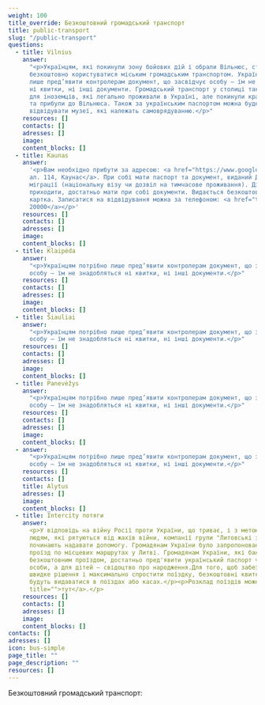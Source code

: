 ```yaml
---
weight: 100
title_override: Безкоштовний громадський транспорт
title: public-transport
slug: "/public-transport"
questions:
  - title: Vilnius
    answer:
      "<p>Українцям, які покинули зону бойових дій і обрали Вільнюс, столиця пропонує
      безкоштовно користуватися міським громадським транспортом. Українцям залишиться
      лише пред’явити контролерам документ, що засвідчує особу – їм не знадобляться
      ні квитки, ні інші документи. Громадський транспорт у столиці також буде безкоштовним
      для іноземців, які легально проживали в Україні, але покинули країну через війну
      та прибули до Вільнюса. Також за українським паспортом можна буде безкоштовно
      відвідувати музеї, які належать самоврядуванню.</p>"
    resources: []
    contacts: []
    adresses: []
    image:
    content_blocks: []
  - title: Kaunas
    answer:
      '<p>Вам необхідно прибути за адресою: <a href="https://www.google.com/maps/place/Laisv%C4%97s+al.+114,+Kaunas+44253/data=!4m2!3m1!1s0x46e7220c70835701:0xa8d6f940092cf0b8?sa=X&amp;ved=2ahUKEwjHtMyHptL2AhXfAxAIHSxXCYAQ8gF6BAgYEAE">Лайсвес
      ал. 114, Каунас</a>. При собі мати паспорт та документ, виданий Департаментом
      міграції (національну візу чи дозвіл на тимчасове проживання). Дітям не обов''язково
      приходити, достатньо мати при собі документи. Видається безкоштовна транспортна
      картка. Записатися на відвідування можна за телефоном: <a href="tel:880020000">8800
      20000</a></p>'
    resources: []
    contacts: []
    adresses: []
    image:
    content_blocks: []
  - title: Klaipėda
    answer:
      "<p>Українцям потрібно лише пред’явити контролерам документ, що засвідчує
      особу – їм не знадобляться ні квитки, ні інші документи.</p>"
    resources: []
    contacts: []
    adresses: []
    image:
    content_blocks: []
  - title: Šiauliai
    answer:
      "<p>Українцям потрібно лише пред’явити контролерам документ, що засвідчує
      особу – їм не знадобляться ні квитки, ні інші документи.</p>"
    resources: []
    contacts: []
    adresses: []
    image:
    content_blocks: []
  - title: Panevėžys
    answer:
      "<p>Українцям потрібно лише пред’явити контролерам документ, що засвідчує
      особу – їм не знадобляться ні квитки, ні інші документи.</p>"
    resources: []
    contacts: []
    adresses: []
    image:
    content_blocks: []
  - answer:
      "<p>Українцям потрібно лише пред’явити контролерам документ, що засвідчує
      особу – їм не знадобляться ні квитки, ні інші документи.</p>"
    resources: []
    contacts: []
    title: Alytus
    adresses: []
    image:
    content_blocks: []
  - title: Intercity потяги
    answer:
      <p>У відповідь на війну Росії проти України, що триває, і з метою допомогти
      людям, які рятуються від жахів війни, компанії групи "Литовські залізниці" (LTG)
      починають надавати допомогу. Громадянам України було запропоновано безкоштовний
      проїзд по місцевих маршрутах у Литві. Громадянам України, які бажають скористатися
      безкоштовним проїздом, достатньо пред'явити український паспорт чи посвідчення
      особи, а для дітей – свідоцтво про народження.Для того, щоб забезпечити максимально
      швидке рішення і максимально спростити поїздку, безкоштовні квитки в один кінець
      будуть видаватися в поїздах або касах.</p><p>Розклад поїздів можна знайти <a href="https://bilietas.ltglink.lt/timetable"
      title="">тут</a>.</p>
    resources: []
    contacts: []
    adresses: []
    image:
    content_blocks: []
contacts: []
adresses: []
icon: bus-simple
page_title: ""
page_description: ""
resources: []
---
```


Безкоштовний громадський транспорт:
